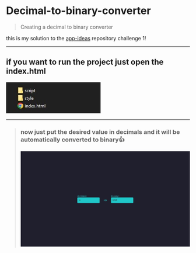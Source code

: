 # Decimal-to-binary-converter
> Creating a decimal to binary converter

this is my solution to the <a href="https://github.com/florinpop17/app-ideas" >app-ideas</a> repository challenge 1!

* * * 

## if you want to run the project just open the index.html

<img src="./Img-README/example.jpg" >



* * * 

> ### now just put the desired value in decimals and it will be automatically converted to binary👍
> <img src="./Img-README/indexHTML.jpg" >